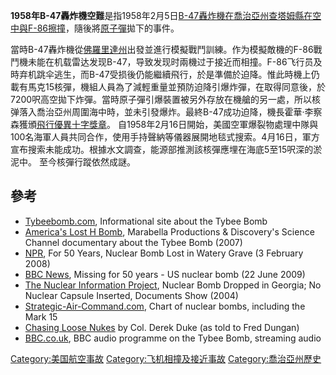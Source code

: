 **1958年B-47轟炸機空難**是指1958年2月5日[B-47轟炸機在](https://zh.wikipedia.org/wiki/B-47轟炸機 "wikilink")[喬治亞州](../Page/喬治亞州.md "wikilink")[查塔姆縣在空中與](https://zh.wikipedia.org/wiki/查塔姆縣_\(喬治亞州\) "wikilink")[F-86擦撞](../Page/F-86軍刀戰鬥機.md "wikilink")，隨後將[原子彈](https://zh.wikipedia.org/wiki/原子彈 "wikilink")拋下的事件。

當時B-47轟炸機從[佛羅里達州](https://zh.wikipedia.org/wiki/佛羅里達州 "wikilink")出發並進行模擬戰鬥訓練。作为模擬敵機的F-86戰鬥機未能在机载雷达发现B-47，导致发现时兩機过于接近而相撞。F-86飞行员及時弃机跳伞逃生，而B-47受损後仍能繼續飛行，於是準備於迫降。惟此時機上仍載有馬克15核彈，機組人員為了減輕重量並預防迫降引爆炸彈，在取得同意後，於7200呎高空拋下炸彈。當時原子彈引爆裝置被另外存放在機艙的另一處，所以核弹落入喬治亞州周圍海中時，並未引發爆炸。最終B-47成功迫降，機長霍華·李察森獲頒[飛行優異十字獎章](https://zh.wikipedia.org/wiki/飛行優異十字獎章 "wikilink")。
自1958年2月16日開始，美國空軍爆裂物處理中隊與100名海軍人員共同合作，使用手持聲納等儀器展開地毯式搜索。4月16日，軍方宣布搜索未能成功。根據水文調查，能源部推測該核彈應埋在海底5至15呎深的淤泥中。
至今核彈行蹤依然成謎。

## 參考

  - [Tybeebomb.com](http://www.tybeebomb.com), Informational site about
    the Tybee Bomb
  - [America's Lost H
    Bomb](https://web.archive.org/web/20101030000700/http://www.americaslosthbomb.com/),
    Marabella Productions & Discovery's Science Channel documentary
    about the Tybee Bomb (2007)
  - [NPR](http://www.npr.org/templates/story/story.php?storyId=18587608),
    For 50 Years, Nuclear Bomb Lost in Watery Grave (3 February 2008)
  - [BBC News](http://news.bbc.co.uk/1/hi/world/americas/8107908.stm),
    Missing for 50 years - US nuclear bomb (22 June 2009)
  - [The Nuclear Information
    Project](http://www.nukestrat.com/us/afn/savannah.htm), Nuclear Bomb
    Dropped in Georgia; No Nuclear Capsule Inserted, Documents Show
    (2004)
  - [Strategic-Air-Command.com](http://www.strategic-air-command.com/weapons/nuclear_bomb_chart.htm),
    Chart of nuclear bombs, including the Mark 15
  - [Chasing Loose Nukes](http://www.fdungan.com/duke.htm) by Col. Derek
    Duke (as told to Fred Dungan)
  - [BBC.co.uk](http://www.bbc.co.uk/programmes/b00l55xm), BBC audio
    programme on the Tybee Bomb, streaming audio

[Category:美国航空事故](https://zh.wikipedia.org/wiki/Category:美国航空事故 "wikilink")
[Category:飞机相撞及接近事故](https://zh.wikipedia.org/wiki/Category:飞机相撞及接近事故 "wikilink")
[Category:喬治亞州歷史](https://zh.wikipedia.org/wiki/Category:喬治亞州歷史 "wikilink")